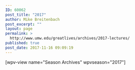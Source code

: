 ```yaml
---
ID: 60062
post_title: "2017"
author: Mike Breitenbach
post_excerpt: ""
layout: page
permalink: >
  http://www.umw.edu/greatlives/archives/2017-lectures/
published: true
post_date: 2017-11-16 09:09:19
---
```

[wpv-view name="Season Archives" wpvseason="2017"]